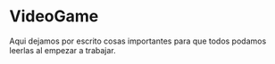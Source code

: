 # VideoGame

Aqui dejamos por escrito cosas importantes para que todos podamos leerlas al empezar a trabajar.
